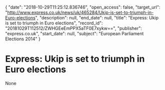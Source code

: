 {
  "date": "2018-10-29T11:25:12.836746", 
  "open_access": false, 
  "target_url": "http://www.express.co.uk/news/uk/465284/Ukip-is-set-to-triumph-in-Euro-elections", 
  "description": null, 
  "end_date": null, 
  "title": "Express: Ukip is set to triumph in Euro elections", 
  "record_id": "20181029T112512/ZWHGEeEmPPX5aTF0E7xykw==", 
  "publisher": "express.co.uk", 
  "start_date": null, 
  "subject": "European Parliament Elections 2014"
}

# Express: Ukip is set to triumph in Euro elections

None